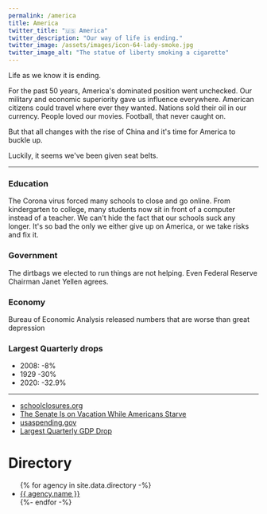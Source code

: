 ```yaml
---
permalink: /america
title: America
twitter_title: "🇺🇸 America"
twitter_description: "Our way of life is ending."
twitter_image: /assets/images/icon-64-lady-smoke.jpg
twitter_image_alt: "The statue of liberty smoking a cigarette"
---
```


Life as we know it is ending.

For the past 50 years, America's dominated position went unchecked. Our military and economic superiority gave us influence everywhere. American citizens could travel where ever they wanted. Nations sold their oil in our currency. People loved our movies. Football, that never caught on.

But that all changes with the rise of China and it's time for America to buckle up.

Luckily, it seems we've been given seat belts.

---

### Education

The Corona virus forced many schools to close and go online. From kindergarten to college, many students now sit in front of a computer instead of a teacher. We can't hide the fact that our schools suck any longer. It's so bad the only we either give up on America, or we take risks and fix it.

### Government

The dirtbags we elected to run things are not helping. Even Federal Reserve Chairman Janet Yellen agrees.

### Economy

Bureau of Economic Analysis released numbers that are worse than great depression

### Largest Quarterly drops

- 2008: -8%
- 1929 -30%
- 2020: -32.9%

---

- [schoolclosures.org](https://schoolclosures.org/)
- [The Senate Is on Vacation While Americans Starve](https://www.nytimes.com/2020/08/24/opinion/coronavirus-federal-reserve.html)
- [usaspending.gov](https://www.usaspending.gov)
- [Largest Quarterly GDP Drop](https://www.bea.gov/news/blog/2020-07-30/gross-domestic-product-second-quarter-2020-advance-estimate-and-annual-update)

<!-- We became complacent.  -->

# Directory

<ul>
{% for agency in site.data.directory -%}
  <li><a href="{{ agency.website }}">{{ agency.name }}</a></li>
{%- endfor -%}
</ul>